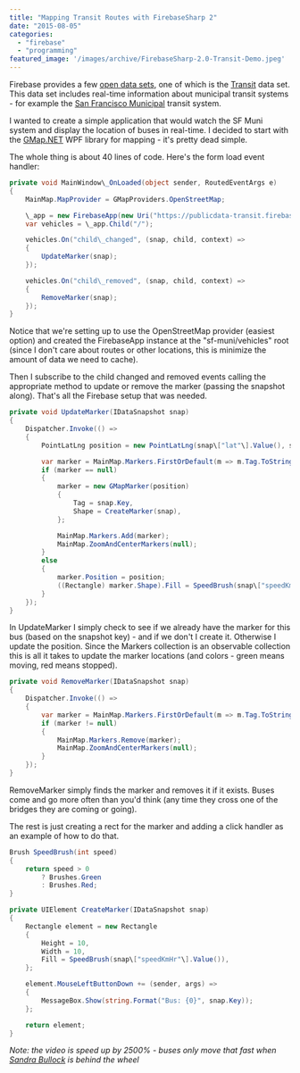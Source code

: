 ```yaml
---
title: "Mapping Transit Routes with FirebaseSharp 2"
date: "2015-08-05"
categories: 
  - "firebase"
  - "programming"
featured_image: '/images/archive/FirebaseSharp-2.0-Transit-Demo.jpeg'
---
```


Firebase provides a few [open data sets](https://www.firebase.com/docs/open-data/), one of which is the [Transit](https://publicdata-transit.firebaseio.com/) data set. This data set includes real-time information about municipal transit systems - for example the [San Francisco Municipal](https://publicdata-transit.firebaseio.com/sf-muni) transit system.

I wanted to create a simple application that would watch the SF Muni system and display the location of buses in real-time. I decided to start with the [GMap.NET](https://greatmaps.codeplex.com/) WPF library for mapping - it's pretty dead simple.

The whole thing is about 40 lines of code. Here's the form load event handler:

```csharp
private void MainWindow\_OnLoaded(object sender, RoutedEventArgs e)
{
    MainMap.MapProvider = GMapProviders.OpenStreetMap;

    \_app = new FirebaseApp(new Uri("https://publicdata-transit.firebaseio.com/sf-muni/vehicles"));
    var vehicles = \_app.Child("/");

    vehicles.On("child\_changed", (snap, child, context) =>
    {
        UpdateMarker(snap);
    });

    vehicles.On("child\_removed", (snap, child, context) =>
    {
        RemoveMarker(snap);
    });
}
```

Notice that we're setting up to use the OpenStreetMap provider (easiest option) and created the FirebaseApp instance at the "sf-muni/vehicles" root (since I don't care about routes or other locations, this is minimize the amount of data we need to cache).

Then I subscribe to the child changed and removed events calling the appropriate method to update or remove the marker (passing the snapshot along). That's all the Firebase setup that was needed.

```csharp
private void UpdateMarker(IDataSnapshot snap)
{
    Dispatcher.Invoke(() =>
    {
        PointLatLng position = new PointLatLng(snap\["lat"\].Value(), snap\["lon"\].Value());

        var marker = MainMap.Markers.FirstOrDefault(m => m.Tag.ToString() == snap.Key);
        if (marker == null)
        {
            marker = new GMapMarker(position)
            {
                Tag = snap.Key,
                Shape = CreateMarker(snap),
            };

            MainMap.Markers.Add(marker);
            MainMap.ZoomAndCenterMarkers(null);
        }
        else
        {
            marker.Position = position;
            ((Rectangle) marker.Shape).Fill = SpeedBrush(snap\["speedKmHr"\].Value());
        }
    });
} 
```

In UpdateMarker I simply check to see if we already have the marker for this bus (based on the snapshot key) - and if we don't I create it. Otherwise I update the position. Since the Markers collection is an observable collection this is all it takes to update the marker locations (and colors - green means moving, red means stopped).

```csharp
private void RemoveMarker(IDataSnapshot snap)
{
    Dispatcher.Invoke(() =>
    {
        var marker = MainMap.Markers.FirstOrDefault(m => m.Tag.ToString() == snap.Key);
        if (marker != null)
        {
            MainMap.Markers.Remove(marker);
            MainMap.ZoomAndCenterMarkers(null);
        }
    });
}
```

RemoveMarker simply finds the marker and removes it if it exists. Buses come and go more often than you'd think (any time they cross one of the bridges they are coming or going).

The rest is just creating a rect for the marker and adding a click handler as an example of how to do that.

```csharp
Brush SpeedBrush(int speed)
{
    return speed > 0
        ? Brushes.Green
        : Brushes.Red;
}

private UIElement CreateMarker(IDataSnapshot snap)
{
    Rectangle element = new Rectangle
    {
        Height = 10,
        Width = 10,
        Fill = SpeedBrush(snap\["speedKmHr"\].Value()),
    };

    element.MouseLeftButtonDown += (sender, args) =>
    {
        MessageBox.Show(string.Format("Bus: {0}", snap.Key));
    };

    return element;
} 
```

_Note: the video is speed up by 2500% - buses only move that fast when [Sandra Bullock](http://www.imdb.com/title/tt0111257/) is behind the wheel_
